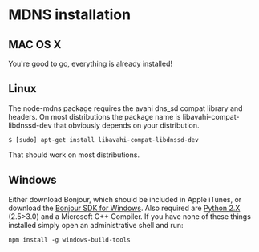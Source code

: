 # MDNS installation

## MAC OS X
You're good to go, everything is already installed!

## Linux
The node-mdns package requires the avahi dns_sd compat library and headers. On most distributions the package name is libavahi-compat-libdnssd-dev that obviously depends on your distribution.

	$ [sudo] apt-get install libavahi-compat-libdnssd-dev

That should work on most distributions.

## Windows
Either download Bonjour, which should be included in Apple iTunes, or download the [Bonjour SDK for Windows](http://www.softpedia.com/get/Programming/SDK-DDK/Bonjour-SDK.shtml#download "Bonjour SDK for Windows").
Also required are [Python 2.X](https://www.python.org/downloads/release/python-2713/ "Python 2.X") (2.5>3.0) and a 
Microsoft C++ Compiler. If you have none of these things installed simply open an administrative shell and run:

	npm install -g windows-build-tools